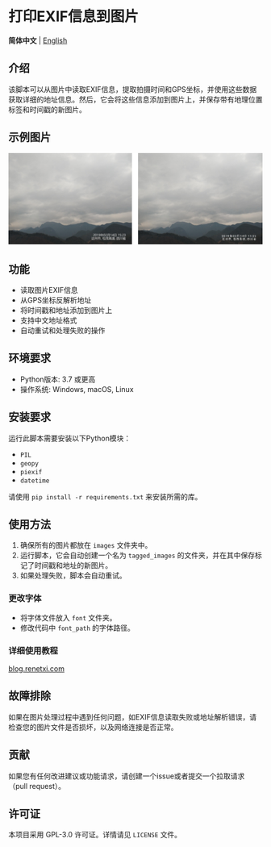 # 打印EXIF信息到图片

**简体中文** | [English](README_en.md) 

## 介绍
该脚本可以从图片中读取EXIF信息，提取拍摄时间和GPS坐标，并使用这些数据获取详细的地址信息。然后，它会将这些信息添加到图片上，并保存带有地理位置标签和时间戳的新图片。

## 示例图片
![1](https://github.com/fjd2004711/print-exif-to-photo/blob/main/Sample%20image/Sample_image.png)

## 功能
- 读取图片EXIF信息
- 从GPS坐标反解析地址
- 将时间戳和地址添加到图片上
- 支持中文地址格式
- 自动重试和处理失败的操作

## 环境要求

- Python版本: 3.7 或更高
- 操作系统: Windows, macOS, Linux

## 安装要求
运行此脚本需要安装以下Python模块：
- `PIL`
- `geopy`
- `piexif`
- `datetime`

请使用 `pip install -r requirements.txt` 来安装所需的库。

## 使用方法
1. 确保所有的图片都放在 `images` 文件夹中。
2. 运行脚本，它会自动创建一个名为 `tagged_images` 的文件夹，并在其中保存标记了时间戳和地址的新图片。
3. 如果处理失败，脚本会自动重试。

### 更改字体
- 将字体文件放入 `font`  文件夹。
- 修改代码中 `font_path` 的字体路径。

### 详细使用教程
[blog.renetxi.com](blog.renetxi.com)

## 故障排除
如果在图片处理过程中遇到任何问题，如EXIF信息读取失败或地址解析错误，请检查您的图片文件是否损坏，以及网络连接是否正常。

## 贡献
如果您有任何改进建议或功能请求，请创建一个issue或者提交一个拉取请求（pull request）。

## 许可证
本项目采用 GPL-3.0 许可证。详情请见 `LICENSE` 文件。        